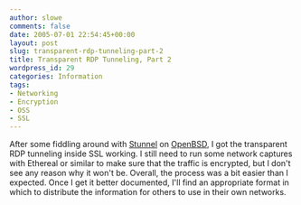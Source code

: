 ```yaml
---
author: slowe
comments: false
date: 2005-07-01 22:54:45+00:00
layout: post
slug: transparent-rdp-tunneling-part-2
title: Transparent RDP Tunneling, Part 2
wordpress_id: 29
categories: Information
tags:
- Networking
- Encryption
- OSS
- SSL
---
```


After some fiddling around with [Stunnel](http://stunnel.mirt.net/index.html) on [OpenBSD](http://www.openbsd.org/), I got the transparent RDP tunneling inside SSL working. I still need to run some network captures with Ethereal or similar to make sure that the traffic is encrypted, but I don't see any reason why it won't be. Overall, the process was a bit easier than I expected. Once I get it better documented, I'll find an appropriate format in which to distribute the information for others to use in their own networks.
